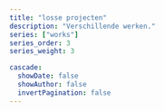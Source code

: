 ```yaml
---
title: "losse projecten"
description: "Verschillende werken."
series: ["works"]
series_order: 3
series_weight: 3

cascade:
  showDate: false
  showAuthor: false
  invertPagination: false
---
```

